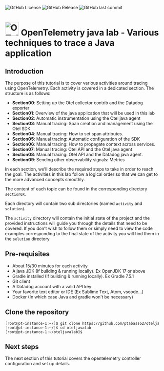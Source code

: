 
![GitHub License](https://img.shields.io/github/license/ptabasso2/oteljavalab)
![GitHub Release](https://img.shields.io/github/v/release/ptabasso2/oteljavalab)
![GitHub last commit](https://img.shields.io/github/last-commit/ptabasso2/oteljavalab)


# <img src="https://opentelemetry.io/img/logos/opentelemetry-logo-nav.png" alt="OTel logo" width="45"> OpenTelemetry java lab - Various techniques to trace a Java application


## Introduction

The purpose of this tutorial is to cover various activities around tracing using OpenTelemetry. Each activity is covered in a dedicated section.
The structure is as follows:

* **Section00**: Setting up the Otel collector contrib and the Datadog exporter
* **Section01**: Overview of the java application that will be used in this lab
* **Section02**: Automatic instrumentation using the Otel java agent
* **Section03**: Manual tracing: Span creation and management using the Otel SDK
* **Section04**: Manual tracing: How to set span attributes.
* **Section05**: Manual tracing: Automatic configuration of the SDK
* **Section06**: Manual tracing: How to propagate context across services.
* **Section07**: Manual tracing: Otel API and the Otel java agent
* **Section08**: Manual tracing: Otel API and the Datadog java agent.
* **Section09**: Sending other observability signals: Metrics


In each section, we'll describe the required steps to take in order to reach the goal.
The activities in this lab follow a logical order so that we can get to the more advanced concepts smoothly.

The content of each topic can be found in the corresponding directory `section0X`. 

Each directory will contain two sub directories (named `activity` and `solution`). 

The `activity` directory will contain the initial state of the project and the provided instructions will guide you through the details that need to be covered. If you don't wish to follow them or simply need to view the code examples corresponding to the final state of the activity you will find them in the `solution` directory


## Pre-requisites

+ About 15/30 minutes for each activity
+ A java JDK (If building & running locally). Ex OpenJDK 17 or above
+ Gradle installed (If building & running locally). Ex Gradle 7.5.1
+ Git client
+ A Datadog account with a valid API key
+ Your favorite text editor or IDE (Ex Sublime Text, Atom, vscode...)
+ Docker (In which case Java and gradle won't be necessary)


## Clone the repository


<pre style="font-size: 12px">
[root@pt-instance-1:~/]$ git clone https://github.com/ptabasso2/oteljavalab
[root@pt-instance-1:~/]$ cd oteljavalab
[root@pt-instance-1:~/oteljavalab]$ 
</pre>


## Next steps

The next section of this tutorial covers the opentelemetry controller configuration and set up details. 
